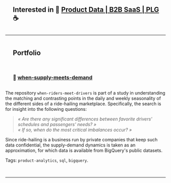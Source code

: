 <!--
**IsisSantosCosta/IsisSantosCosta** is a ✨ _special_ ✨ repository because its `README.md` (this file) appears on your GitHub profile.

Here are some ideas to get you started:

- 🔭 I’m currently working on ...
- 🌱 I’m currently learning ...
- 👯 I’m looking to collaborate on ...
- 🤔 I’m looking for help with ...
- 💬 Ask me about ...
- 📫 How to reach me: ...
- 😄 Pronouns: ...
- ⚡ Fun fact: ...
-->

<!-- ------------------------------------------------------------------------------------------------------------------------------------ -->
<!-- Intro -->
<div id="user-content-toc"><ul><summary><h2 style="display: inline-block;">
  Interested in 💬 <b><a href='https://www.linkedin.com/in/isis-santos-costa/'>Product Data | B2B SaaS | PLG</a></b> ☕ 
  </h2></summary></ul></div>
  
___

<!-- ------------------------------------------------------------------------------------------------------------------------------------ -->
<!-- Portfolio -->
<div id="user-content-toc"><ul><summary><h2 style="display: inline-block;"> Portfolio </h2></summary></ul></div>

<!-- ------------------------------------------------------------------------------------------------------------------------------------ -->
<!-- when-riders-meet-drivers -->
<div id="user-content-toc"><ul><summary>
  <h3 style="display: inline-block;"> 📌 <a href='https://github.com/isis-santos-costa/when-riders-meet-drivers'> when-supply-meets-demand </a> </h3>
</summary></ul></div>

The repository `when-riders-meet-drivers` is part of a study in understanding the matching and contrasting points in the daily and weekly seasonality of the different sides of a ride-hailing marketplace. Specifically, the search is for insight into the following questions:

> <i> « Are there any significant differences between favorite drivers' schedules and passengers' needs? » </i>  
> <i> « If so, when do the most critical imbalances occur? » </i> 

Since ride-hailing is a business run by private companies that keep such data confidential, the supply-demand dynamics is taken as an approximation, for which data is available from BigQuery's public datasets.

Tags: `product-analytics`, `sql`, `bigquery`.  

<br>

<!-- ------------------------------------------------------------------------------------------------------------------------------------ -->

___

